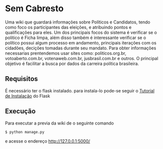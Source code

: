 Sem Cabresto
============

Uma wiki que guardará informações sobre Políticos e Candidatos, tendo como foco os participantes das eleições, e atribuindo pontos e qualificações para eles. Um dos principais focos do sistema é verificar se o politico é Ficha limpa, além disso também é interessante verificar se o político possui algum processo em andamento, principais iterações com os cidadões, decições tomadas durante seu mandato. Para obter informações necessarias prentendemos usar sites como: politicos.org.br, votoaberto.com.br, votenaweb.com.br, jusbrasil.com.br e outros. O principal objetivo é facilitar a busca por dados da carreira política brasileira.

Requisitos
----------

É necessário ter o flask instalado. para instala-lo pode-se seguir o [Tutorial de Instalação](http://flask.pocoo.org/docs/installation/) do Flask

Execução
--------

Para executar a previa da wiki de o seguinte comando

```
$ python manage.py
```

e acesse o endereço http://127.0.0.1:5000/
